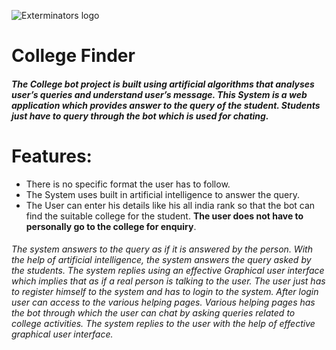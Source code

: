 ![Exterminators logo](https://pro2-bar-s3-cdn-cf6.myportfolio.com/b1e417e01f832badc61702fb6ac2650b/a6d460ef-9be2-40fd-ad26-af31d3bfc0e6_rw_600.jpeg?h=9068d89916decc23b28b6d8b43adfe3e)
# College Finder
##### The College bot project is built using artificial algorithms that analyses user’s queries and understand user’s message. This System is a web application which provides answer to the query of the student. Students just have to query through the bot which is used for chating.
#
# Features:
- There is no specific format the user has to follow. 
- The System uses built in artificial intelligence to answer the query. 
- The User can enter his details like his all india rank so that the bot can find the suitable college for the student. **The user does not have to personally go to the college for enquiry**. 
###### The system answers to the query as if it is answered by the person. With the help of artificial intelligence, the system answers the query asked by the students. The system replies using an effective Graphical user interface which implies that as if a real person is talking to the user. The user just has to register himself to the system and has to login to the system. After login user can access to the various helping pages. Various helping pages has the bot through which the user can chat by asking queries related to college activities. The system replies to the user with the help of effective graphical user interface. 

